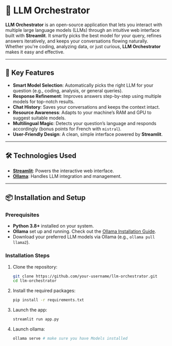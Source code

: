 # 🤖 LLM Orchestrator

**LLM Orchestrator** is an open-source application that lets you interact with multiple large language models (LLMs) through an intuitive web interface built with **Streamlit**. It smartly picks the best model for your query, refines answers iteratively, and keeps your conversations flowing naturally. Whether you're coding, analyzing data, or just curious, **LLM Orchestrator** makes it easy and effective.

---

## 🚀 Key Features

- **Smart Model Selection**: Automatically picks the right LLM for your question (e.g., coding, analysis, or general queries).
- **Response Refinement**: Improves answers step-by-step using multiple models for top-notch results.
- **Chat History**: Saves your conversations and keeps the context intact.
- **Resource Awareness**: Adapts to your machine’s RAM and GPU to suggest suitable models.
- **Multilingual Magic**: Detects your question’s language and responds accordingly (bonus points for French with `mistral`).
- **User-Friendly Design**: A clean, simple interface powered by **Streamlit**.

---

## 🛠️ Technologies Used

- **[Streamlit](https://streamlit.io/)**: Powers the interactive web interface.
- **[Ollama](https://ollama.ai/)**: Handles LLM integration and management.


---

## 📦 Installation and Setup

### Prerequisites
- **Python 3.8+** installed on your system.
- **Ollama** set up and running. Check out the [Ollama Installation Guide](https://ollama.ai/docs/installation).
- Download your preferred LLM models via Ollama (e.g., `ollama pull llama2`).

### Installation Steps
1. Clone the repository:
   ```bash
   git clone https://github.com/your-username/llm-orchestrator.git
   cd llm-orchestrator
   ```

 2. Install the required packages:
    ```bash
    pip install -r requirements.txt
    ```
 3. Launch the app:
    ```bash
    streamlit run app.py
    ```
 4. Launch ollama:
    ```bash
    ollama serve # make sure you have Models installed 
    ```
